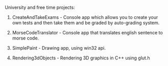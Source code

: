 University and free time projects:

1. CreateAndTakeExams - Console app which allows you to create your own tests and then take them and be graded by auto-grading system.

2. MorseCodeTranslator - Console app that translates english sentence to morse code.

3. SimplePaint - Drawing app, using win32 api.

4. Rendering3dObjects - Rendering 3D graphics in C++ using glut.h
